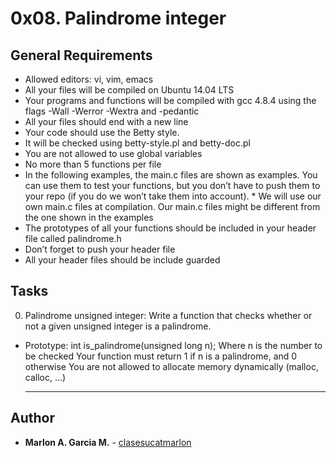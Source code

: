 # 0x08. Palindrome integer

## General Requirements

- Allowed editors: vi, vim, emacs
- All your files will be compiled on Ubuntu 14.04 LTS
- Your programs and functions will be compiled with gcc 4.8.4 using the flags -Wall -Werror -Wextra and -pedantic
- All your files should end with a new line
- Your code should use the Betty style.
- It will be checked using betty-style.pl and betty-doc.pl
- You are not allowed to use global variables
- No more than 5 functions per file
- In the following examples, the main.c files are shown as examples. You can use them to test your functions, but you don’t have to push them to your repo (if you do we won’t take them into account). \* We will use our own main.c files at compilation. Our main.c files might be different from the one shown in the examples
- The prototypes of all your functions should be included in your header file called palindrome.h
- Don’t forget to push your header file
- All your header files should be include guarded

## Tasks

0. Palindrome unsigned integer: Write a function that checks whether or not a given unsigned integer is a palindrome.

- Prototype: int is_palindrome(unsigned long n);
  Where n is the number to be checked
  Your function must return 1 if n is a palindrome, and 0 otherwise
  You are not allowed to allocate memory dynamically (malloc, calloc, …)

  --- 
## Author 
* **Marlon A. Garcia M.** - [clasesucatmarlon](https://github.com/clasesucatmarlon)